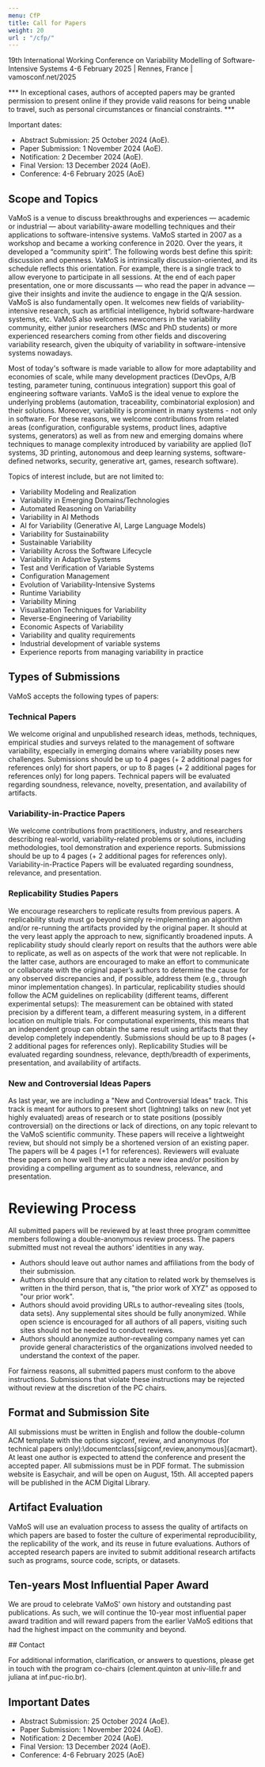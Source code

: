 ```yaml
---
menu: CfP
title: Call for Papers
weight: 20
url : "/cfp/"
---
```


19th International Working Conference on Variability Modelling of Software-Intensive Systems
4-6 February 2025 | Rennes, France | vamosconf.net/2025

*** In exceptional cases, authors of accepted papers may be granted permission to present online if they provide valid reasons for being unable to travel, such as personal circumstances or financial constraints. ***

Important dates:
* Abstract Submission: 25 October 2024 (AoE).
* Paper Submission: 1 November 2024 (AoE).
* Notification: 2 December 2024 (AoE).
* Final Version: 13 December 2024 (AoE).
* Conference: 4-6 February 2025 (AoE)



## Scope and Topics

VaMoS is a venue to discuss breakthroughs and experiences — academic or industrial — about variability-aware modelling techniques and their applications to software-intensive systems. VaMoS started in 2007 as a workshop and became a working conference in 2020. Over the years, it developed a “community spirit”. The following words best define this spirit: discussion and openness. VaMoS is intrinsically discussion-oriented, and its schedule reflects this orientation. For example, there is a single track to allow everyone to participate in all sessions. At the end of each paper presentation, one or more discussants — who read the paper in advance — give their insights and invite the audience to engage in the Q/A session. VaMoS is also fundamentally open. It welcomes new fields of variability-intensive research, such as artificial intelligence, hybrid software-hardware systems, etc. VaMoS also welcomes newcomers in the variability community, either junior researchers (MSc and PhD students) or more experienced researchers coming from other fields and discovering variability research, given the ubiquity of variability in software-intensive systems nowadays.

Most of today's software is made variable to allow for more adaptability and economies of scale, while many development practices (DevOps, A/B testing, parameter tuning, continuous integration) support this goal of engineering software variants. VaMoS is the ideal venue to explore the underlying problems (automation, traceability, combinatorial explosion) and their solutions. Moreover, variability is prominent in many systems - not only in software. For these reasons, we welcome contributions from related areas (configuration, configurable systems, product lines, adaptive systems, generators) as well as from new and emerging domains where techniques to manage complexity introduced by variability are applied (IoT systems, 3D printing, autonomous and deep learning systems, software-defined networks, security, generative art, games, research software). 

Topics of interest include, but are not limited to:
* Variability Modeling and Realization
* Variability in Emerging Domains/Technologies
* Automated Reasoning on Variability
* Variability in AI Methods
* AI for Variability (Generative AI, Large Language Models)
* Variability for Sustainability
* Sustainable Variability
* Variability Across the Software Lifecycle
* Variability in Adaptive Systems
* Test and Verification of Variable Systems
* Configuration Management
* Evolution of Variability-Intensive Systems
* Runtime Variability
* Variability Mining
* Visualization Techniques for Variability
* Reverse-Engineering of Variability
* Economic Aspects of Variability
* Variability and quality requirements
* Industrial development of variable systems
* Experience reports from managing variability in practice


## Types of Submissions 

VaMoS accepts the following types of papers:

### Technical Papers

We welcome original and unpublished research ideas, methods, techniques, empirical studies and surveys related to the management of software variability, especially in emerging domains where variability poses new challenges. Submissions should be up to 4 pages (+ 2 additional pages for references only) for short papers, or up to 8 pages (+ 2 additional pages for references only) for long papers. Technical papers will be evaluated regarding soundness, relevance, novelty, presentation, and availability of artifacts. 

### Variability-in-Practice Papers

We welcome contributions from practitioners, industry, and researchers describing real-world, variability-related problems or solutions, including methodologies, tool demonstration and experience reports. Submissions should be up to 4 pages (+ 2 additional pages for references only). Variability-in-Practice Papers will be evaluated regarding soundness, relevance, and presentation. 

### Replicability Studies Papers

We encourage researchers to replicate results from previous papers. A replicability study must go beyond simply re-implementing an algorithm and/or re-running the artifacts provided by the original paper. It should at the very least apply the approach to new, significantly broadened inputs. A replicability study should clearly report on results that the authors were able to replicate, as well as on aspects of the work that were not replicable. In the latter case, authors are encouraged to make an effort to communicate or collaborate with the original paper’s authors to determine the cause for any observed discrepancies and, if possible, address them (e.g., through minor implementation changes). 
In particular, replicability studies should follow the ACM guidelines on replicability (different teams, different experimental setups): The measurement can be obtained with stated precision by a different team, a different measuring system, in a different location on multiple trials. For computational experiments, this means that an independent group can obtain the same result using artifacts that they develop completely independently. Submissions should be up to 8 pages (+ 2 additional pages for references only). Replicability Studies will be evaluated regarding soundness, relevance, depth/breadth of experiments, presentation, and availability of artifacts.  


### New and Controversial Ideas Papers

As last year, we are including a "New and Controversial Ideas" track. This track is meant for authors to present short (lightning) talks on new (not yet highly evaluated) areas of research or to state positions (possibly controversial) on the directions or lack of directions, on any topic relevant to the VaMoS scientific community. These papers will receive a lightweight review, but should not simply be a shortened version of an existing paper. The papers will be 4 pages (+1 for references). Reviewers will evaluate these papers on how well they articulate a new idea and/or position by providing a compelling argument as to soundness, relevance, and presentation. 


# Reviewing Process

All submitted papers will be reviewed by at least three program committee members following a double-anonymous review process. The papers submitted must not reveal the authors' identities in any way.
 * Authors should leave out author names and affiliations from the body of their submission.
 * Authors should ensure that any citation to related work by themselves is written in the third person, that is, "the prior work of XYZ" as opposed to "our prior work".
 * Authors should avoid providing URLs to author-revealing sites (tools, data sets). Any supplemental sites should be fully anonymized. While open science is encouraged for all authors of all papers, visiting such sites should not be needed to conduct reviews.
  * Authors should anonymize author-revealing company names yet can provide general characteristics of the organizations involved needed to understand the context of the paper.

For fairness reasons, all submitted papers must conform to the above instructions. Submissions that violate these instructions may be rejected without review at the discretion of the PC chairs.

## Format and Submission Site

All submissions must be written in English and follow the double-column ACM template with the options sigconf, review, and anonymous (for technical papers only):\documentclass[sigconf,review,anonymous]{acmart}. At least one author is expected to attend the conference and present the accepted paper.
All submissions must be in PDF format. The submission website is Easychair, and will be open on August, 15th.
All accepted papers will be published in the ACM Digital Library.


## Artifact Evaluation

VaMoS will use an evaluation process to assess the quality of artifacts on which papers are based to foster the culture of experimental reproducibility, the replicability of the work, and its reuse in future evaluations. Authors of accepted research papers are invited to submit additional research artifacts such as programs, source code, scripts, or datasets. 


## Ten-years Most Influential Paper Award

We are proud to celebrate VaMoS' own history and outstanding past publications. As such, we will continue the 10-year most influential paper award tradition and will reward papers from the earlier VaMoS editions that had the highest impact on the community and beyond.

​## Contact

For additional information, clarification, or answers to questions, please get in touch with the program co-chairs (clement.quinton at univ-lille.fr and juliana at inf.puc-rio.br).


## Important Dates

 * Abstract Submission: 25 October 2024 (AoE).
 * Paper Submission: 1 November 2024 (AoE).
 * Notification: 2 December 2024 (AoE).
 * Final Version: 13 December 2024 (AoE).
 * Conference: 4-6 February 2025 (AoE)



